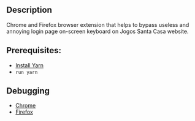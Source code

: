 ## Description

Chrome and Firefox browser extension that helps to bypass useless and annoying login page on-screen keyboard on Jogos Santa Casa website.

## Prerequisites:

- [Install Yarn](https://yarnpkg.com/lang/en/docs/install/)
- `run yarn`

## Debugging

- [Chrome](https://developer.chrome.com/apps/tut_debugging)
- [Firefox](https://extensionworkshop.com/documentation/develop/debugging/)
